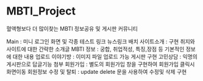 # MBTI_Project
혈액형보다 더 많이찾는
MBTI 정보공유 및 게시판 커뮤니티


Main : 미니 로그인 화면 및 각종 테스트 링크 뉴스링크 배치
사이트소개 : 구현 취지와 사이트에 대한 간략한 소개글
MBTI 정보 :  궁합, 취업적성, 특징,장점 등 기본적인 정보에 대한 내용 업로드
이야기방 : 이미지 파일 업로드 가능 게시판 구현
고민상담 : 익명의 게시판으로 답글기능 첨부 
회원가입 : 별도의 회원가입 창을 구현하여 회원가입 클릭시 화면이동 
회원정보 수정 및 탈퇴 : update delete 문을 사용하여 수정및 삭제 구현
